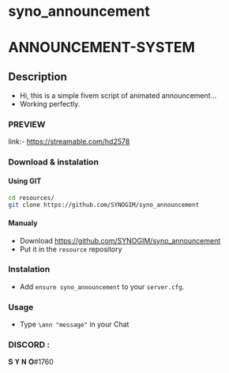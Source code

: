 # syno_announcement

# ANNOUNCEMENT-SYSTEM

## Description

- Hi, this is a simple fivem script of animated announcement...
- Working perfectly.

### PREVIEW
link:- https://streamable.com/hd2578

### Download & instalation

#### Using GIT

```sh
cd resources/
git clone https://github.com/SYNOGIM/syno_announcement
```
#### Manualy

- Download <https://github.com/SYNOGIM/syno_announcement>
- Put it in the `resource` repository

### Instalation

- Add `ensure syno_announcement` to your `server.cfg`.

### Usage
- Type `\ann "message"` in your Chat 

### DISCORD :
𝐒 𝐘 𝐍 𝐎#1760

